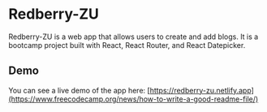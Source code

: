 # Redberry-ZU

Redberry-ZU is a web app that allows users to create and add blogs. It is a bootcamp project built with React, React Router, and React Datepicker.

## Demo

You can see a live demo of the app here: [https://redberry-zu.netlify.app](https://www.freecodecamp.org/news/how-to-write-a-good-readme-file/)
